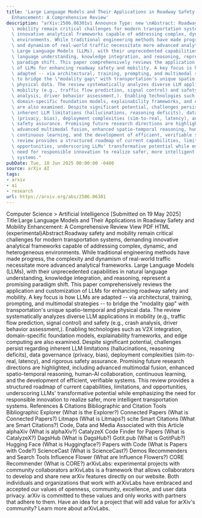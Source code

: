 ```yaml
---
title: 'Large Language Models and Their Applications in Roadway Safety and Mobility
  Enhancement: A Comprehensive Review'
description: "arXiv:2506.06301v1 Announce Type: new \nAbstract: Roadway safety and\
  \ mobility remain critical challenges for modern transportation systems, demanding\
  \ innovative analytical frameworks capable of addressing complex, dynamic, and heterogeneous\
  \ environments. While traditional engineering methods have made progress, the complexity\
  \ and dynamism of real-world traffic necessitate more advanced analytical frameworks.\
  \ Large Language Models (LLMs), with their unprecedented capabilities in natural\
  \ language understanding, knowledge integration, and reasoning, represent a promising\
  \ paradigm shift. This paper comprehensively reviews the application and customization\
  \ of LLMs for enhancing roadway safety and mobility. A key focus is how LLMs are\
  \ adapted -- via architectural, training, prompting, and multimodal strategies --\
  \ to bridge the \"modality gap\" with transportation's unique spatio-temporal and\
  \ physical data. The review systematically analyzes diverse LLM applications in\
  \ mobility (e.g., traffic flow prediction, signal control) and safety (e.g., crash\
  \ analysis, driver behavior assessment,). Enabling technologies such as V2X integration,\
  \ domain-specific foundation models, explainability frameworks, and edge computing\
  \ are also examined. Despite significant potential, challenges persist regarding\
  \ inherent LLM limitations (hallucinations, reasoning deficits), data governance\
  \ (privacy, bias), deployment complexities (sim-to-real, latency), and rigorous\
  \ safety assurance. Promising future research directions are highlighted, including\
  \ advanced multimodal fusion, enhanced spatio-temporal reasoning, human-AI collaboration,\
  \ continuous learning, and the development of efficient, verifiable systems. This\
  \ review provides a structured roadmap of current capabilities, limitations, and\
  \ opportunities, underscoring LLMs' transformative potential while emphasizing the\
  \ need for responsible innovation to realize safer, more intelligent transportation\
  \ systems."
pubDate: Tue, 10 Jun 2025 00:00:00 -0400
source: arXiv AI
tags:
- arxiv
- ai
- research
url: https://arxiv.org/abs/2506.06301
---
```


Computer Science > Artificial Intelligence
[Submitted on 19 May 2025]
Title:Large Language Models and Their Applications in Roadway Safety and Mobility Enhancement: A Comprehensive Review
View PDF HTML (experimental)Abstract:Roadway safety and mobility remain critical challenges for modern transportation systems, demanding innovative analytical frameworks capable of addressing complex, dynamic, and heterogeneous environments. While traditional engineering methods have made progress, the complexity and dynamism of real-world traffic necessitate more advanced analytical frameworks. Large Language Models (LLMs), with their unprecedented capabilities in natural language understanding, knowledge integration, and reasoning, represent a promising paradigm shift. This paper comprehensively reviews the application and customization of LLMs for enhancing roadway safety and mobility. A key focus is how LLMs are adapted -- via architectural, training, prompting, and multimodal strategies -- to bridge the "modality gap" with transportation's unique spatio-temporal and physical data. The review systematically analyzes diverse LLM applications in mobility (e.g., traffic flow prediction, signal control) and safety (e.g., crash analysis, driver behavior assessment,). Enabling technologies such as V2X integration, domain-specific foundation models, explainability frameworks, and edge computing are also examined. Despite significant potential, challenges persist regarding inherent LLM limitations (hallucinations, reasoning deficits), data governance (privacy, bias), deployment complexities (sim-to-real, latency), and rigorous safety assurance. Promising future research directions are highlighted, including advanced multimodal fusion, enhanced spatio-temporal reasoning, human-AI collaboration, continuous learning, and the development of efficient, verifiable systems. This review provides a structured roadmap of current capabilities, limitations, and opportunities, underscoring LLMs' transformative potential while emphasizing the need for responsible innovation to realize safer, more intelligent transportation systems.
References & Citations
Bibliographic and Citation Tools
Bibliographic Explorer (What is the Explorer?)
Connected Papers (What is Connected Papers?)
Litmaps (What is Litmaps?)
scite Smart Citations (What are Smart Citations?)
Code, Data and Media Associated with this Article
alphaXiv (What is alphaXiv?)
CatalyzeX Code Finder for Papers (What is CatalyzeX?)
DagsHub (What is DagsHub?)
Gotit.pub (What is GotitPub?)
Hugging Face (What is Huggingface?)
Papers with Code (What is Papers with Code?)
ScienceCast (What is ScienceCast?)
Demos
Recommenders and Search Tools
Influence Flower (What are Influence Flowers?)
CORE Recommender (What is CORE?)
arXivLabs: experimental projects with community collaborators
arXivLabs is a framework that allows collaborators to develop and share new arXiv features directly on our website.
Both individuals and organizations that work with arXivLabs have embraced and accepted our values of openness, community, excellence, and user data privacy. arXiv is committed to these values and only works with partners that adhere to them.
Have an idea for a project that will add value for arXiv's community? Learn more about arXivLabs.